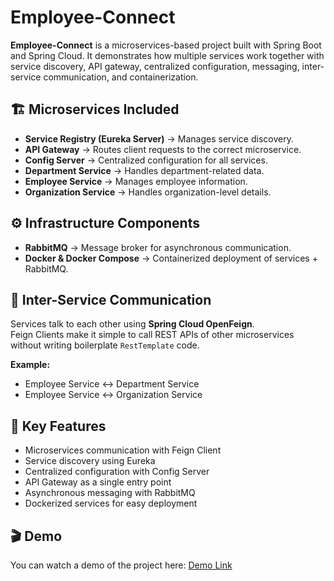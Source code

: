 # Employee-Connect

**Employee-Connect** is a microservices-based project built with Spring Boot and Spring Cloud. It demonstrates how multiple services work together with service discovery, API gateway, centralized configuration, messaging, inter-service communication, and containerization.

## 🏗️ Microservices Included

- **Service Registry (Eureka Server)** → Manages service discovery.  
- **API Gateway** → Routes client requests to the correct microservice.  
- **Config Server** → Centralized configuration for all services.  
- **Department Service** → Handles department-related data.  
- **Employee Service** → Manages employee information.  
- **Organization Service** → Handles organization-level details.  

## ⚙️ Infrastructure Components

- **RabbitMQ** → Message broker for asynchronous communication.  
- **Docker & Docker Compose** → Containerized deployment of services + RabbitMQ.  

## 🔗 Inter-Service Communication

Services talk to each other using **Spring Cloud OpenFeign**.  
Feign Clients make it simple to call REST APIs of other microservices without writing boilerplate `RestTemplate` code.  

**Example:**
- Employee Service ↔ Department Service  
- Employee Service ↔ Organization Service  

## 🚀 Key Features

- Microservices communication with Feign Client  
- Service discovery using Eureka  
- Centralized configuration with Config Server  
- API Gateway as a single entry point  
- Asynchronous messaging with RabbitMQ  
- Dockerized services for easy deployment  

## 🎬 Demo

You can watch a demo of the project here: [Demo Link](https://drive.google.com/file/d/1Tgeh6pjtOLiFbmBW_ZvhNiwQLsYDMgwW/view?usp=drivesdk)
